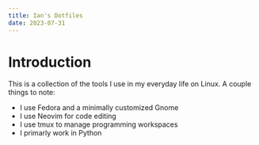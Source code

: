 ```yaml
---
title: Ian's Dotfiles
date: 2023-07-31
---
```


# Introduction
This is a collection of the tools I use in my everyday life on Linux.
A couple things to note:
- I use Fedora and a minimally customized Gnome
- I use Neovim for code editing
- I use tmux to manage programming workspaces
- I primarly work in Python
